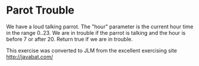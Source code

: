 # Parot Trouble #
We have a loud talking parrot. The "hour" parameter is the current
hour time in the range 0..23. We are in trouble if the parrot is
talking and the hour is before 7 or after 20. Return true if we are in
trouble.

This exercise was converted to JLM from the excellent exercising site http://javabat.com/

